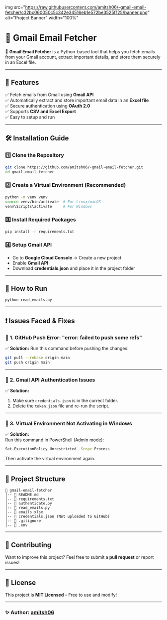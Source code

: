 img src="https://raw.githubusercontent.com/amitsh06/-gmail-email-fetcher/c32bc060050c5c342e34516eb1e572be3525f125/banner.png" alt="Project Banner" width="100%"



# 📧 Gmail Email Fetcher

🚀 **Gmail Email Fetcher** is a Python-based tool that helps you fetch emails from your Gmail account, extract important details, and store them securely in an Excel file.

---

## 📌 Features
✅ Fetch emails from Gmail using **Gmail API**  
✅ Automatically extract and store important email data in an **Excel file**  
✅ Secure authentication using **OAuth 2.0**  
✅ Supports **CSV and Excel Export**  
✅ Easy to setup and run  

---

## 🛠️ **Installation Guide**

### 1️⃣ **Clone the Repository**
```bash
git clone https://github.com/amitsh06/-gmail-email-fetcher.git
cd gmail-email-fetcher
```

### 2️⃣ **Create a Virtual Environment** (Recommended)
```bash
python -m venv venv
source venv/bin/activate  # For Linux/macOS
venv\Scripts\activate     # For Windows
```

### 3️⃣ **Install Required Packages**
```bash
pip install -r requirements.txt
```

### 4️⃣ **Setup Gmail API**
- Go to **Google Cloud Console** → Create a new project  
- Enable **Gmail API**  
- Download **credentials.json** and place it in the project folder  

---

## 🚀 **How to Run**
```bash
python read_emails.py
```

---

## ❗ Issues Faced & Fixes

### 🔴 **1. GitHub Push Error: "error: failed to push some refs"**
✅ **Solution:** Run this command before pushing the changes:
```bash
git pull --rebase origin main
git push origin main
```

---

### 🔴 **2. Gmail API Authentication Issues**
✅ **Solution:**  
1. Make sure `credentials.json` is in the correct folder.  
2. Delete the `token.json` file and re-run the script.  

---

### 🔴 **3. Virtual Environment Not Activating in Windows**
✅ **Solution:**  
Run this command in PowerShell (Admin mode):
```bash
Set-ExecutionPolicy Unrestricted -Scope Process
```
Then activate the virtual environment again.

---

## 📝 **Project Structure**
```
📂 gmail-email-fetcher
│-- 📄 README.md
│-- 📄 requirements.txt
│-- 📄 authenticate.py
│-- 📄 read_emails.py
│-- 📄 emails.xlsx
│-- 📄 credentials.json (Not uploaded to GitHub)
│-- 📄 .gitignore
│-- 📄 .env
```

---

## 🤝 **Contributing**
Want to improve this project? Feel free to submit a **pull request** or report issues!  

---

## 📜 **License**
This project is **MIT Licensed** – Free to use and modify!  

---

### ✨ **Author**: [amitsh06](https://github.com/amitsh06)  
